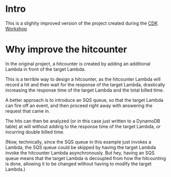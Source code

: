 # Intro

This is a slighlty improved version of the project created during the [CDK Workshop](https://cdkworkshop.com/)

# Why improve the hitcounter

In the original project, a hitcounter is created by adding an additional Lambda in front of the target Lambda.

This is a terrible way to design a hitcounter, as the hitcounter Lambda will record a hit and then wait for the response of the target Lambda, drastically increasing the response time of the target Lambda and the total billed time.

A better approach is to introduce an SQS queue, so that the target Lambda can fire off an event, and then proceed right away with answering the request that came in.

The hits can then be analyzed (or in this case just written to a DynamoDB table) at will without adding to the response time of the target Lambda, or incurring double billed time.

(Now, technically, since the SQS queue in this example just invokes a Lambda, the SQS queue could be skipped by having the target Lambda invoke the hitcounter Lambda asynchronously. But hey, having an SQS queue means that the target Lambda is decoupled from how the hitcounting is done, allowing it to be changed without having to modify the target Lambda.)

